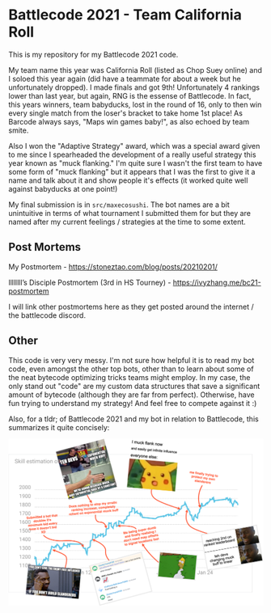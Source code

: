 # Battlecode 2021 - Team California Roll

This is my repository for my Battlecode 2021 code. 

My team name this year was California Roll (listed as Chop Suey online) and I soloed this year again (did have a teammate for about a week but he unfortunately dropped). I made finals and got 9th! Unfortunately 4 rankings lower than last year, but again, RNG is the essense of Battlecode. In fact, this years winners, team babyducks, lost in the round of 16, only to then win every single match from the loser's bracket to take home 1st place! As Barcode always says, "Maps win games baby!", as also echoed by team smite.

Also I won the "Adaptive Strategy" award, which was a special award given to me since I spearheaded the development of a really useful strategy this year known as "muck flanking." I'm quite sure I wasn't the first team to have some form of "muck flanking" but it appears that I was the first to give it a name and talk about it and show people it's effects (it worked quite well against babyducks at one point!)

My final submission is in `src/maxecosushi`. The bot names are a bit unintuitive in terms of what tournament I submitted them for but they are named after my current feelings / strategies at the time to some extent. 

## Post Mortems

My Postmortem - https://stoneztao.com/blog/posts/20210201/

llllllll’s Disciple Postmortem (3rd in HS Tourney) - https://ivyzhang.me/bc21-postmortem

I will link other postmortems here as they get posted around the internet / the battlecode discord.

## Other

This code is very very messy. I'm not sure how helpful it is to read my bot code, even amongst the other top bots, other than to learn about some of the neat bytecode optimizing tricks teams might employ. In my case, the only stand out "code" are my custom data structures that save a significant amount of bytecode (although they are far from perfect). Otherwise, have fun trying to understand my strategy! And feel free to compete against it :)


Also, for a tldr; of Battlecode 2021 and my bot in relation to Battlecode, this summarizes it quite concisely:

![skill](./skill2.png)
